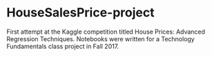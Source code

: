 # HouseSalesPrice-project
First attempt at the Kaggle competition titled House Prices: Advanced Regression Techniques. Notebooks were written for a Technology Fundamentals class project in Fall 2017.
